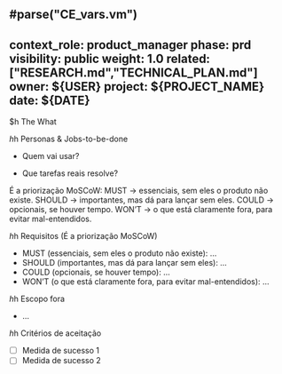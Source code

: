 #parse("CE_vars.vm")
---
context_role: product_manager
phase: prd
visibility: public
weight: 1.0
related: ["RESEARCH.md","TECHNICAL_PLAN.md"]
owner: ${USER}
project: ${PROJECT_NAME}
date: ${DATE}
---

$h The What

$h$h Personas & Jobs-to-be-done
- Quem vai usar?

- Que tarefas reais resolve?

É a priorização MoSCoW:
MUST → essenciais, sem eles o produto não existe.
SHOULD → importantes, mas dá para lançar sem eles.
COULD → opcionais, se houver tempo.
WON’T → o que está claramente fora, para evitar mal-entendidos.

$h$h Requisitos (É a priorização MoSCoW)
- MUST (essenciais, sem eles o produto não existe): …
- SHOULD (importantes, mas dá para lançar sem eles): …
- COULD (opcionais, se houver tempo): …
- WON’T (o que está claramente fora, para evitar mal-entendidos): …

$h$h Escopo fora
- …

$h$h Critérios de aceitação
- [ ] Medida de sucesso 1
- [ ] Medida de sucesso 2
